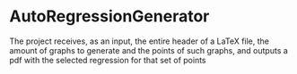 # AutoRegressionGenerator
The project receives, as an input, the entire header of a LaTeX file, the amount of graphs to generate and the points of such graphs, and outputs a pdf with the selected regression for that set of points
